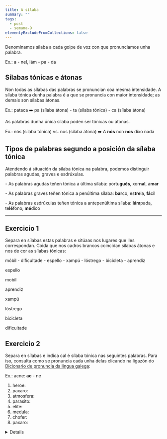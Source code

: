 ```yaml
---
title: A sílaba
summary: ""
tags:
  - post
  - semana-9
eleventyExcludeFromCollections: false
---
```

Denominamos sílaba a cada golpe de voz con que pronunciamos unha palabra.

Ex.: a - nel, lám - pa - da

## Sílabas tónicas e átonas

Non todas as sílabas das palabras se pronuncian coa mesma intensidade. A sílaba tónica dunha palabra é a que se pronuncia con maior intensidade; as demais son sílabas átonas.

Ex.: pataca ➡️ pa (sílaba átona) - ta (sílaba tónica) - ca (sílaba átona)

As palabras dunha única sílaba poden ser tónicas ou átonas.

Ex.: nós (sílaba tónica) vs. nos (sílaba átona) ➡️ A **nós** non **nos** dixo nada

## Tipos de palabras segundo a posición da sílaba tónica

Atendendo á situación da sílaba tónica na palabra, podemos distinguir  palabras agudas, graves e esdrúxulas.

\- As palabras agudas teñen tónica a última sílaba: portu**gués**, xor**nal**, a**mar**

\- As palabras graves teñen tónica a penúltima sílaba: **bar**co, es**tre**la, **fá**cil

\- As palabras esdrúxulas teñen tónica a antepenúltima sílaba: **lám**pada, te**lé**fono, **mé**dico

- - -

## Exercicio 1

Separa en sílabas estas palabras e sitúaas nos lugares que lles correspondan. Coida que nos cadros brancos coincidan sílabas átonas e nos de cor as sílabas tónicas:

móbil - dificultade - espello - xampú - lóstrego - bicicleta - aprendiz

<e-answer>es</e-answer><e-answer>pe</e-answer><e-answer>llo</e-answer>

<e-answer>mo</e-answer><e-answer>bil</e-answer>

<e-answer>a</e-answer><e-answer>pren</e-answer><e-answer>diz</e-answer>

<e-answer>xam</e-answer><e-answer>pú</e-answer>

<e-answer>lós</e-answer><e-answer>tre</e-answer><e-answer>go</e-answer>

<e-answer>bi</e-answer><e-answer>ci</e-answer><e-answer>cle</e-answer><e-answer>ta</e-answer>

<e-answer>di</e-answer><e-answer>fi</e-answer><e-answer>cul</e-answer><e-answer>ta</e-answer><e-answer>de</e-answer>

## Exercicio 2

Separa en sílabas e indica cal é sílaba tónica nas seguintes palabras. Para iso, consulta como se pronuncia cada unha delas clicando na ligazón do [Dicionario de pronuncia da lingua galega](https://ilg.usc.es/pronuncia/):

Ex.: acne: **ac** - ne 

1. heroe:
2. paxaro:
3. atmosfera:
4. parasito:
5. elite:
6. medula:
7. chofer:
8. paxaro:

<details>

<e-summary>Ver as solucións</e-summary>

1. heroe: he - **ro** - e
2. paxaro: pa - **xa** - ro
3. atmosfera: at - mos - **fe** - ra
4. parasito: pa - ra - **si** - to
5. elite: e - **li** - te
6. medula: me - **du** - la
7. chofer: cho - **fer**
8. mísil: **mí** - sil

</details>